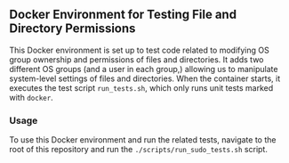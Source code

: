## Docker Environment for Testing File and Directory Permissions

This Docker environment is set up to test code related to modifying OS group ownership and permissions of files and directories. It adds two different OS groups (and a user in each group,) allowing us to manipulate system-level settings of files and directories. When the container starts, it executes the test script `run_tests.sh`, which only runs unit tests marked with `docker`.

### Usage
To use this Docker environment and run the related tests, navigate to the root of this repository and run the `./scripts/run_sudo_tests.sh` script.
